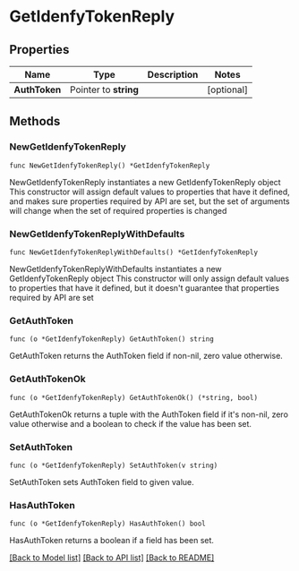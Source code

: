 # GetIdenfyTokenReply

## Properties

Name | Type | Description | Notes
------------ | ------------- | ------------- | -------------
**AuthToken** | Pointer to **string** |  | [optional] 

## Methods

### NewGetIdenfyTokenReply

`func NewGetIdenfyTokenReply() *GetIdenfyTokenReply`

NewGetIdenfyTokenReply instantiates a new GetIdenfyTokenReply object
This constructor will assign default values to properties that have it defined,
and makes sure properties required by API are set, but the set of arguments
will change when the set of required properties is changed

### NewGetIdenfyTokenReplyWithDefaults

`func NewGetIdenfyTokenReplyWithDefaults() *GetIdenfyTokenReply`

NewGetIdenfyTokenReplyWithDefaults instantiates a new GetIdenfyTokenReply object
This constructor will only assign default values to properties that have it defined,
but it doesn't guarantee that properties required by API are set

### GetAuthToken

`func (o *GetIdenfyTokenReply) GetAuthToken() string`

GetAuthToken returns the AuthToken field if non-nil, zero value otherwise.

### GetAuthTokenOk

`func (o *GetIdenfyTokenReply) GetAuthTokenOk() (*string, bool)`

GetAuthTokenOk returns a tuple with the AuthToken field if it's non-nil, zero value otherwise
and a boolean to check if the value has been set.

### SetAuthToken

`func (o *GetIdenfyTokenReply) SetAuthToken(v string)`

SetAuthToken sets AuthToken field to given value.

### HasAuthToken

`func (o *GetIdenfyTokenReply) HasAuthToken() bool`

HasAuthToken returns a boolean if a field has been set.


[[Back to Model list]](../README.md#documentation-for-models) [[Back to API list]](../README.md#documentation-for-api-endpoints) [[Back to README]](../README.md)


